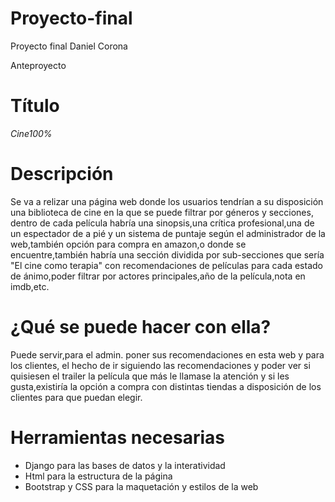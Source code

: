 # Proyecto-final
Proyecto final Daniel Corona

Anteproyecto

<h1>Título</h1> 
<i>Cine100%</i>
<h1>Descripción</h1>

Se va a relizar una página web donde los usuarios tendrían a su disposición una biblioteca de cine en la que se puede filtrar por géneros y secciones,
dentro de cada película habría una sinopsis,una crítica profesional,una de un espectador de a pié y un sistema de puntaje según el administrador de la web,también opción para compra en amazon,o donde se encuentre,también habría una sección dividida por sub-secciones que sería "El cine como terapia" con recomendaciones de películas para cada estado de ánimo,poder filtrar por actores principales,año de la película,nota en imdb,etc.
<h1>¿Qué se puede hacer con ella?</h1>

Puede servir,para el admin. poner sus recomendaciones en esta web y para los clientes, el hecho de ir siguiendo las recomendaciones y poder ver si quisiesen el trailer la película que más le llamase la atención y si les gusta,existiría la opción a compra con distintas tiendas a disposición de los clientes para que puedan elegir.

<h1>Herramientas necesarias</h1>
<ul>
<li>Django para las bases de datos y la interatividad</li> 
<li>Html para la estructura de la página</li> 
<li>Bootstrap y CSS para la maquetación y estilos de la web</li></ul>
